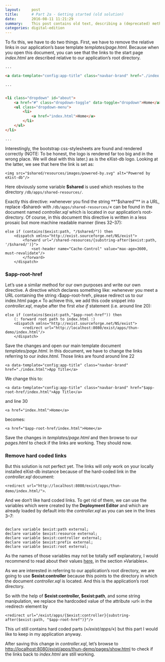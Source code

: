 ```yaml
---
layout:     post
title:      # Part 2a - Getting started (old solution)
date:       2016-08-11 11:21:29
summary:    This post contains old text, describing a (deprecated) method on how to deal with html documents stored in different locations of the application's code base.
categories: digital-edition
---
```


To fix this, we have to do two things. First, we have to remove the relative links in our application’s base template *templates/page.html*. Because when you open this document, you can see that the links to the start page *index.html* are described relative to our application’s root directory. 

```html
...

<a data-template="config:app-title" class="navbar-brand" href="./index.html">App Title</a>

...


<li class="dropdown" id="about">
    <a href="#" class="dropdown-toggle" data-toggle="dropdown">Home</a>
    <ul class="dropdown-menu">
        <li>
            <a href="index.html">Home</a>
        </li>
    </ul>
</li>

...
```

Interestingly, the bootstrap css-stylesheets are found and rendered correctly (NOTE:  To be honest, the logo is rendered far too big and in the wrong place. We will deal with this later.) as is the eXist-db logo. Looking at the latter, we see that here the link is set as:

`<img src="$shared/resources/images/powered-by.svg" alt="Powered by eXist-db"/>`

Here obviously some variable **$shared** is used which resolves to the directory  `/db/apps/shared-resources/`.

Exactly this directive: »whenever you find the string **"$shared"** in a URL, replace ›$shared‹ with `/db/apps/shared-resources/`« can be found in the document named *controller.xql* which is located in our application’s root-directory. Of course, in this document this directive is written in a less prosaic but more machine readable manner (lines 32–37): 

```xquery
else if (contains($exist:path, "/$shared/")) then
    <dispatch xmlns="http://exist.sourceforge.net/NS/exist">
        <forward url="/shared-resources/{substring-after($exist:path, '/$shared/')}">
            <set-header name="Cache-Control" value="max-age=3600, must-revalidate"/>
        </forward>
    </dispatch>
```

### $app-root-href

Let’s use a similar method for our own purposes and write our own directive. A directive which declares something like: »whenever you meet a URL containing the string ›$app-root-href‹, please redirect us to our index.html page.« To achieve this, we add this code snippet into *controller.xql*, maybe after the first *else if* statement (i.e. around line 20):

```xquery
else if (contains($exist:path,"$app-root-href")) then
    (: forward root path to index.html :)
    <dispatch xmlns="http://exist.sourceforge.net/NS/exist">
        <redirect url="http://localhost:8080/exist/apps/thun-demo/index.html"/>
    </dispatch>
```

Save the changes and open our main template document *templates/page.html*. In this document, we have to change the links referring to our *index.html*. Those links are found around line 22

`<a data-template="config:app-title" class="navbar-brand" href="./index.html">App Title</a>`

We change this to:

`<a data-template="config:app-title" class="navbar-brand" href="$app-root-href/index.html">App Title</a>`

and line 30

`<a href="index.html">Home</a>`

becomes:

`<a href="$app-root-href/index.html">Home</a>`

Save the changes in *templates/page.html* and then browse to our *pages.html* to check if the links are working. They should now.

### Remove hard coded links

But this solution is not perfect yet. The links will only work on your locally installed eXist-db instance because of the hard-coded link in the *controller.xql* document: 

`<redirect url="http://localhost:8080/exist/apps/thun-demo/index.html/">`.

And we don’t like hard coded links. To get rid of them, we can use the variables which were created by the **Deployment Editor** and which are already loaded by default into the *controller.xql* as you can see in the lines 3–7:

```xquery

declare variable $exist:path external;
declare variable $exist:resource external;
declare variable $exist:controller external;
declare variable $exist:prefix external;
declare variable $exist:root external;

```

As the names of those variables may not be totally self explanatory, I would recommend to read about their values [here](http://exist-db.org/exist/apps/doc/urlrewrite.xml), in the section »Variables«. 

As we are interested in referring to our application’s root directory, we are going to use **$exist:controller** because this points to the directory in which the document *controller.xql* is located. And this is the application’s root directory. 

So with the help of  **$exist:controller, $exist:path**, and some string manipulation, we replace the hardcoded value of the attribute ›url‹ in the ›redirect‹ element by

`<redirect url="/exist/apps/{$exist:controller}{substring-after($exist:path, "$app-root-href")}"/>`

This url still contains hard coded parts (»*/exist/apps/*«) but this part I would like to keep in my application anyway. 

After saving this change in *controller.xql*, let’s browse to [http://localhost:8080/exist/apps/thun-demo/pages/show.html](http://localhost:8080/exist/apps/thun-demo/pages/show.html) to check if the links back to *index.html* are still working. 